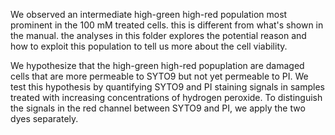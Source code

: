 We observed an intermediate high-green high-red population most prominent in the 100 mM treated cells. this is different from what's shown in the manual. the analyses in this folder explores the potential reason and how to exploit this population to tell us more about the cell viability.

We hypothesize that the high-green high-red popuplation are damaged cells that are more permeable to SYTO9 but not yet permeable to PI. We test this hypothesis by quantifying SYTO9 and PI staining signals in samples treated with increasing concentrations of hydrogen peroxide. To distinguish the signals in the red channel between SYTO9 and PI, we apply the two dyes separately.
